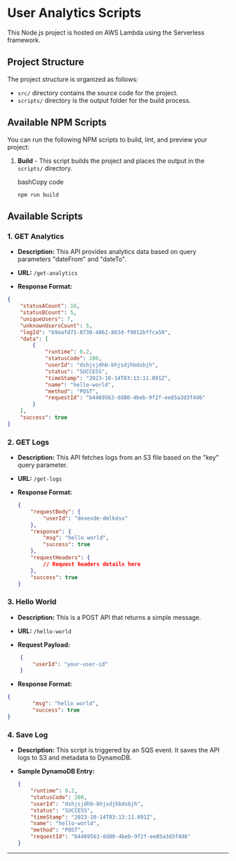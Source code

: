 
# User Analytics Scripts

This Node.js project is hosted on AWS Lambda using the Serverless framework.

## Project Structure

The project structure is organized as follows:

-   `src/` directory contains the source code for the project.
-   `scripts/` directory is the output folder for the build process.

## Available NPM Scripts

You can run the following NPM scripts to build, lint, and preview your project:

1.  **Build** - This script builds the project and places the output in the `scripts/` directory.

    bashCopy code

    `npm run build`



## Available Scripts

### 1. GET Analytics

-   **Description:** This API provides analytics data based on query parameters "dateFrom" and "dateTo".

-   **URL:** `/get-analytics`

-   **Response Format:**

```json
{
    "statusACount": 16,
    "statusBCount": 5,
    "uniqueUsers": 7,
    "unknownUsersCount": 5,
    "logId": "b9aafd71-8730-4862-863d-f9012bffca58",
    "data": [
        {
            "runtime": 0.2,
            "statusCode": 200,
            "userId": "dshjsjdhb-bhjsdjhbdsbjh",
            "status": "SUCCESS",
            "timeStamp": "2023-10-14T03:13:11.891Z",
            "name": "hello-world",
            "method": "POST",
            "requestId": "b4469563-dd80-4beb-9f2f-ee85a3d3f4d6"
        }
    ],
    "success": true
}
```




### 2. GET Logs

-   **Description:** This API fetches logs from an S3 file based on the "key" query parameter.

-   **URL:** `/get-logs`

-   **Response Format:**

    ````json
    {
        "requestBody": {
            "userId": "dexexde-dmlkdsx"
        },
        "response": {
            "msg": "hello world",
            "success": true
        },
        "requestHeaders": {
            // Request headers details here
        },
        "success": true
    }
    ````


### 3. Hello World

-   **Description:** This is a POST API that returns a simple message.

-   **URL:** `/hello-world`

-   **Request Payload:**


```json
    {
        "userId": "your-user-id"
    }
```

-   **Response Format:**

```json
{
        "msg": "hello world",
        "success": true
}
```


### 4. Save Log

-   **Description:** This script is triggered by an SQS event. It saves the API logs to S3 and metadata to DynamoDB.

-   **Sample DynamoDB Entry:**

    ```json
    {
        "runtime": 0.2,
        "statusCode": 200,
        "userId": "dshjsjdhb-bhjsdjhbdsbjh",
        "status": "SUCCESS",
        "timeStamp": "2023-10-14T03:13:11.891Z",
        "name": "hello-world",
        "method": "POST",
        "requestId": "b4469563-dd80-4beb-9f2f-ee85a3d3f4d6"
    }
    ```


----------
